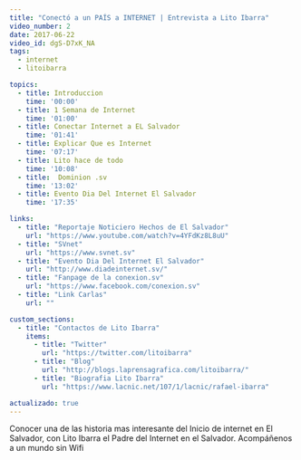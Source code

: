 ```yaml
---
title: "Conectó a un PAÍS a INTERNET | Entrevista a Lito Ibarra"
video_number: 2
date: 2017-06-22
video_id: dgS-D7xK_NA
tags:
  - internet
  - litoibarra

topics:
  - title: Introduccion
    time: '00:00'
  - title: 1 Semana de Internet
    time: '01:00'
  - title: Conectar Internet a EL Salvador
    time: '01:41'
  - title: Explicar Que es Internet
    time: '07:17'
  - title: Lito hace de todo
    time: '10:08'
  - title:  Dominion .sv
    time: '13:02'
  - title: Evento Dia Del Internet El Salvador
    time: '17:35'

links:
  - title: "Reportaje Noticiero Hechos de El Salvador"
    url: "https://www.youtube.com/watch?v=4YFdKz8L8uU"
  - title: "SVnet"
    url: "https://www.svnet.sv"
  - title: "Evento Dia Del Internet El Salvador"
    url: "http://www.diadeinternet.sv/"
  - title: "Fanpage de la conexion.sv"
    url: "https://www.facebook.com/conexion.sv"
  - title: "Link Carlas"
    url: ""

custom_sections:
  - title: "Contactos de Lito Ibarra"
    items:
      - title: "Twitter"
        url: "https://twitter.com/litoibarra"
      - title: "Blog"
        url: "http://blogs.laprensagrafica.com/litoibarra/"
      - title: "Biografia Lito Ibarra"
        url: "https://www.lacnic.net/107/1/lacnic/rafael-ibarra"

actualizado: true
---
```


Conocer una de las historia mas interesante del Inicio de internet en El Salvador, con Lito Ibarra el Padre del Internet en el Salvador. Acompáñenos a un mundo sin Wifi 
